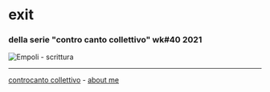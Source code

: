 # exit  
### della serie "contro canto collettivo" wk#40 2021 

![]( https://lh3.googleusercontent.com/pw/AM-JKLWZK9Opl-0qRZvKQYx_S95n2sBoUrvyvW8G8JORaWYhX3grr3y6VhQHmguR8InnIVRg4ai1P1WCGMAwXu2X3dJeHluv9G6oBd8XvjKKtCHw8E56fwgUn-XE81axu5WggMtAnpM5y3ei2NcsaxxLKfQghQ=w956-h717 "Empoli - scrittura")
  

---   
[controcanto collettivo](https://cacioman.github.io/controcantocollettivo.html) - [about me](https://about.me/cacioman) 
